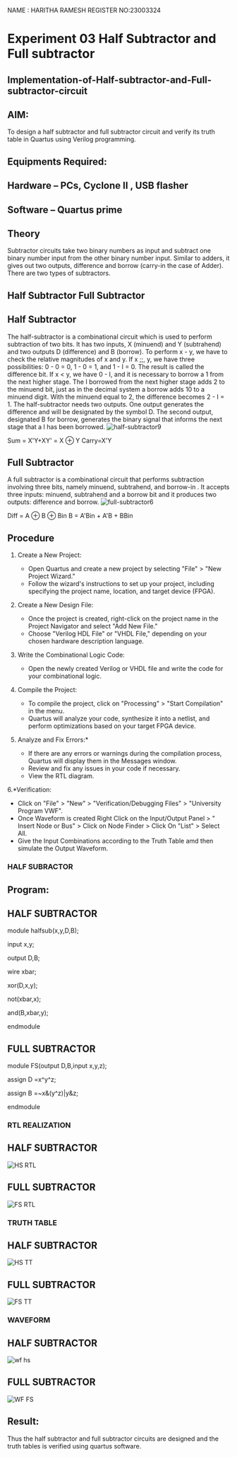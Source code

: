 NAME : HARITHA RAMESH
REGISTER NO:23003324
# Experiment 03 Half Subtractor and Full subtractor
## Implementation-of-Half-subtractor-and-Full-subtractor-circuit
## AIM:
To design a half subtractor and full subtractor circuit and verify its truth table in Quartus using Verilog programming.

## Equipments Required:
## Hardware – PCs, Cyclone II , USB flasher
## Software – Quartus prime
## Theory
Subtractor circuits take two binary numbers as input and subtract one binary number input from the other binary number input. Similar to adders, it gives out two outputs, difference and borrow (carry-in the case of Adder). There are two types of subtractors.

## Half Subtractor Full Subtractor
## Half Subtractor
The half-subtractor is a combinational circuit which is used to perform subtraction of two bits. It has two inputs, X (minuend) and Y (subtrahend) and two outputs D (difference) and B (borrow). To perform x - y, we have to check the relative magnitudes of x and y. If x ;;, y, we have three possibilities: 0 - 0 = 0, 1 - 0 = 1, and 1 - I = 0. The result is called the difference bit. If x < y, we have 0 - I, and it is necessary to borrow a 1 from the next higher stage. The I borrowed from the next higher stage adds 2 to the minuend bit, just as in the decimal system a borrow adds 10 to a minuend digit. With the minuend equal to 2, the difference becomes 2 - I = 1. The half-subtractor needs two outputs. One output generates the difference and will be designated by the symbol D. The second output, designated B for borrow, generates the binary signal that informs the next stage that a I has been borrowed.
![half-subtractor9](https://user-images.githubusercontent.com/36288975/166112538-58c3bc7c-ee5d-4e6a-ac8d-8e8328efe27a.png)


Sum = X'Y+XY' = X ⊕ Y
Carry=X'Y

## Full Subtractor
A full subtractor is a combinational circuit that performs subtraction involving three bits, namely minuend, subtrahend, and borrow-in . It accepts three inputs: minuend, subtrahend and a borrow bit and it produces two outputs: difference and borrow. 
![full-subtractor6](https://user-images.githubusercontent.com/36288975/166112541-24c68359-3de8-4674-ae22-8272ffc385ed.png)


Diff = A ⊕ B ⊕ Bin B = A'Bin + A'B + BBin

## Procedure
1. Create a New Project:
   - Open Quartus and create a new project by selecting "File" > "New Project Wizard."
   - Follow the wizard's instructions to set up your project, including specifying the project name, location, and target device (FPGA).

2. Create a New Design File:
   - Once the project is created, right-click on the project name in the Project Navigator and select "Add New File."
   - Choose "Verilog HDL File" or "VHDL File," depending on your chosen hardware description language.

3. Write the Combinational Logic Code:
   - Open the newly created Verilog or VHDL file and write the code for your combinational logic.
     
4. Compile the Project:
   - To compile the project, click on "Processing" > "Start Compilation" in the menu.
   - Quartus will analyze your code, synthesize it into a netlist, and perform optimizations based on your target FPGA device.

5. Analyze and Fix Errors:*
   - If there are any errors or warnings during the compilation process, Quartus will display them in the Messages window.
   - Review and fix any issues in your code if necessary.
   - View the RTL diagram.

6.*Verification:
   - Click on "File" > "New" > "Verification/Debugging Files" > "University Program VWF".
   - Once Waveform is created Right Click on the Input/Output Panel > " Insert Node or Bus" > Click on Node Finder > Click On "List" > Select All.
   - Give the Input Combinations according to the Truth Table amd then simulate the Output Waveform.



### HALF SUBRACTOR


## Program:
## HALF SUBTRACTOR
module halfsub(x,y,D,B);

input x,y;

output D,B;

wire xbar;

xor(D,x,y);

not(xbar,x);

and(B,xbar,y);

endmodule 

## FULL SUBTRACTOR
module FS(output D,B,input x,y,z);

assign D =x^y^z;

assign B =~x&(y^z)|y&z;

endmodule 

### RTL REALIZATION
## HALF SUBTRACTOR

![HS RTL](https://github.com/23003324/Experiment--03-Half-Subtractor-and-Full-subtractor/assets/140035234/b66effa2-b83a-41ab-af79-ed0d448422fd)
 ## FULL SUBTRACTOR
 ![FS RTL](https://github.com/23003324/Experiment--03-Half-Subtractor-and-Full-subtractor/assets/140035234/bc447a53-3707-44ae-8ba9-d6f975a4dd4b)


### TRUTH TABLE
## HALF SUBTRACTOR
![HS TT](https://github.com/23003324/Experiment--03-Half-Subtractor-and-Full-subtractor/assets/140035234/71381bb1-4224-4c90-8298-10ce64790594)
## FULL SUBTRACTOR
![FS TT](https://github.com/23003324/Experiment--03-Half-Subtractor-and-Full-subtractor/assets/140035234/8b65e0a5-7ae6-48a2-86d4-114ef305184f)


### WAVEFORM
## HALF SUBTRACTOR
![wf hs](https://github.com/23003324/Experiment--03-Half-Subtractor-and-Full-subtractor/assets/140035234/f20b8ce4-3648-443c-98e5-5f8f213a12ab)
## FULL SUBTRACTOR
![WF FS](https://github.com/23003324/Experiment--03-Half-Subtractor-and-Full-subtractor/assets/140035234/66065dff-e92c-4197-a4e9-631b31e6b34a)



## Result:
Thus the half subtractor and full subtractor circuits are designed and the truth tables is verified using quartus software.
